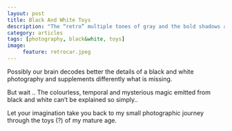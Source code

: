 ```yaml
---
layout: post
title: Black And White Toys
description: "The “retro” multiple tones of gray and the bold shadows are some of the reasons why some people falling in love with black and white photos."
category: articles
tags: [photography, black&white, toys]
image:
     feature: retrocar.jpeg
---
```

Possibly our brain decodes better the details of a black and white photography and supplements differently what is missing. 

But wait .. The colourless, temporal and mysterious magic emitted from black and white can’t be explained so simply..

Let your imagination take you back to my small photographic journey through the toys (?) of my mature age.